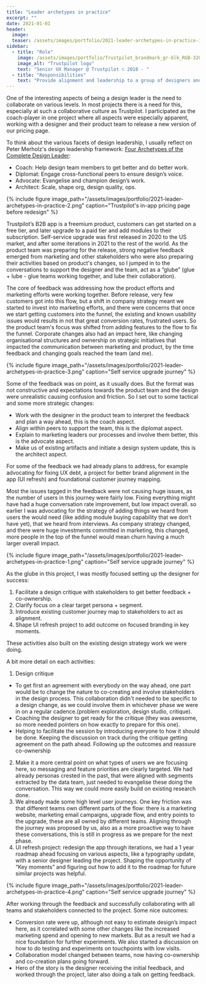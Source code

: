 ```yaml
---
title: "Leader archetypes in practice"
excerpt: ""
date: 2021-01-01
header:
  image:
  teaser: /assets/images/portfolio/2021-leader-archetypes-in-practice-1.png
sidebar:
  - title: "Role"
    image: /assets/images/portfolio/Trustpilot_brandmark_gr-blk_RGB-320x132px.png
    image_alt: "Trustpilot logo"
    text: "Senior UX Manager @ Trustpilot ⊂ 2018 - "
  - title: "Responsibilities"
    text: "Provide alignment and leadership to a group of designers and researchers working on the B2B product."
---
```


One of the interesting aspects of being a design leader is the need to collaborate on various levels. In most projects there is a need for this, especially at such a collaborative culture as Trustpilot. I participated as the coach-player in one project where all aspects were especially apparent, working with a designer and their product team to release a new version of our pricing page.

To think about the various facets of design leadership, I usually reflect on Peter Merholz's design leadership framework: [Four Archetypes of the Complete Design Leader](https://designleadership.io/talks/peter-merholz-design-your-design-organization/):

 - Coach: Help design team members to get better and do better work.
 - Diplomat: Engage cross-functional peers to ensure design’s voice.
 - Advocate: Evangelise and champion design’s work.
 - Architect: Scale, shape org, design quality, ops.

{% include figure image_path="/assets/images/portfolio/2021-leader-archetypes-in-practice-2.png" caption="Trustpilot's in-app pricing page before redesign" %}

Trustpilot’s B2B app is a freemium product, customers can get started on a free tier, and later upgrade to a paid tier and add modules to their subscription. Self-service upgrade was first released in 2020 to the US market, and after some iterations in 2021 to the rest of the world. As the product team was preparing for the release, strong negative feedback emerged from marketing and other stakeholders who were also preparing their activities based on product's changes, so I jumped in to the conversations to support the designer and the team, act as a “glube” (glue + lube - glue teams working together, and lube their collaboration).

The core of feedback was addressing how the product efforts and marketing efforts were working together. Before release, very few customers got into this flow, but a shift in company strategy meant we started to invest into marketing efforts, and there were concerns that once we start getting customers into the funnel, the existing and known usability issues would results in not that great conversion rates, frustrated users. So the product team's focus was shifted from adding features to the flow to fix the funnel. Corporate changes also had an impact here, like changing organisational structures and ownership on strategic initiatives that impacted the communication between marketing and product, by the time feedback and changing goals reached the team (and me).

{% include figure image_path="/assets/images/portfolio/2021-leader-archetypes-in-practice-3.png" caption="Self service upgrade journey" %}

Some of the feedback was on point, as it usually does. But the format was not constructive and expectations towards the product team and the design were unrealistic causing confusion and friction. So I set out to some tactical and some more strategic changes:

 - Work with the designer in the product team to interpret the feedback and plan a way ahead, this is the coach aspect.
 - Align within peers to support the team, this is the diplomat aspect.
 - Explain to marketing leaders our processes and involve them better, this is the advocate aspect.
 - Make us of existing artifacts and initiate a design system update, this is the architect aspect.

 For some of the feedback we had already plans to address, for example advocating for fixing UX debt, a project for better brand alignment in the app (UI refresh) and foundational customer journey mapping.

 Most the issues tagged in the feedback were not causing huge issues, as the number of users in this journey were fairly low. Fixing everything might have had a huge conversation rate improvement, but low impact overall. so earlier I was advocating for the strategy of adding things we heard from users the would need (like adding module buying capability that we don’t have yet), that we heard from interviews. As company strategy changed, and there were huge investments committed in marketing, this changed, more people in the top of the funnel would mean churn having a much larger overall impact.

{% include figure image_path="/assets/images/portfolio/2021-leader-archetypes-in-practice-1.png" caption="Self service upgrade journey" %}

As the glube in this project, I was mostly focused setting up the designer for success:

 1. Facilitate a design critique with stakeholders to get better feedback + co-ownership.
 2. Clarify focus on a clear target persona + segment.
 3. Introduce existing customer journey map to stakeholders to act as alignment.
 4. Shape UI refresh project to add outcome on focused branding in key moments.

 These activities also built on the existing design strategy work we were doing.

 A bit more detail on each activities:

 1. Design critique
   - To get first an agreement with everybody on the way ahead, one part would be to change the nature to co-creating and involve stakeholders in the design process. This collaboration didn't needed to be specific to a design change, as we could involve them in whichever phase we were in on a regular cadence.(problem exploration, design studio, critique).
   - Coaching the designer to get ready for the critique (they was awesome, so more needed pointers on how exactly to prepare for this one).
   - Helping to facilitate the session by introducing everyone to how it should be done.
   Keeping the discussion on track during the critique getting agreement on the path ahead.
   Following up the outcomes and reassure co-ownership
 2. Make it a more central point on what types of users we are focusing here, so messaging and feature priorities are clearly targeted. We had already personas crested in the past, that were aligned with segments extracted by the data team, just needed to evangelise these doing the conversation. This way we could more easily build on existing research done.
 3. We already made some high level user journeys. One key friction was that different teams own different parts of the flow: there is a marketing website, marketing email campaigns, upgrade flow, and entry points to the upgrade, these are all owned by different teams. Aligning through the journey was proposed by us, also as a more proactive way to have these conversations, this is still in progress as we prepare for the next phase.
 4. UI refresh project: redesign the app through iterations, we had a 1 year roadmap ahead focusing on various aspects, like a typography update, with a senior designer leading the project. Shaping the opportunity of “Key moments” and figuring out how to add it to the roadmap for future similar projects was helpful.

 {% include figure image_path="/assets/images/portfolio/2021-leader-archetypes-in-practice-4.png" caption="Self service upgrade journey" %}

After working through the feedback and successfully collaborating with all teams and stakeholders connected to the project. Some nice outcomes:

 - Conversion rate were up, although not easy to estimate design’s impact here, as it correlated with some other changes like the increased marketing spend and opening to new markets. But as a result we had a nice foundation for further experiments. We also started a discussion on how to do testing and experiments on touchpoints with low visits.
 - Collaboration model changed between teams, now having co-ownership and co-creation plans going forward.
 - Hero of the story is the designer receiving the initial feedback, and worked through the project, later also doing a talk on getting feedback.
